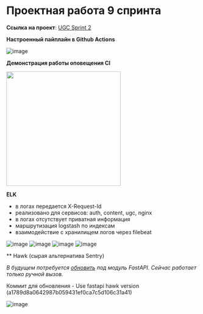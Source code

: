 # Проектная работа 9 спринта

**Ссылка на проект**: [UGC Sprint 2](https://github.com/Benrise/ugc_sprint_2)

**Настроенный пайплайн в Github Actions**

![image](https://github.com/user-attachments/assets/4767d0fa-3251-409f-bd25-10214e474dab)

**Демонстрация работы оповещения CI**

<img src="https://github.com/user-attachments/assets/da076e78-7a9d-408b-ba3e-fdb114051750" width="300"/>

**ELK**

- в логах передается X-Request-Id
- реализовано для сервисов: auth, content, ugc, nginx
- в логах отсутствует приватная информация
- маршрутизация logstash по индексам
- взаимодействие с хранилищем логов через filebeat

![image](https://github.com/user-attachments/assets/ee759c1f-cd18-4640-9d8c-9828a0b0904c)
![image](https://github.com/user-attachments/assets/148cbec7-4bdb-4665-add1-2da61d4e51c1)
![image](https://github.com/user-attachments/assets/e590dcee-608c-4b28-b5bd-a9a6984f78c6)
![image](https://github.com/user-attachments/assets/99d12f81-e2c5-4340-a905-c299cbc14f0a)


** Hawk (сырая альтернатива Sentry)

*В будущем потребуется [обновить](https://github.com/codex-team/hawk.python/issues/28) под модуль FastAPI. Сейчас работает только ручной вызов.*

Коммит для обновления - Use fastapi hawk version (a1789d8a0642987b059431ef0ca7c5d106c31a41)

![image](https://github.com/user-attachments/assets/694fad35-9ebc-4250-92b0-aabd1d733271)
